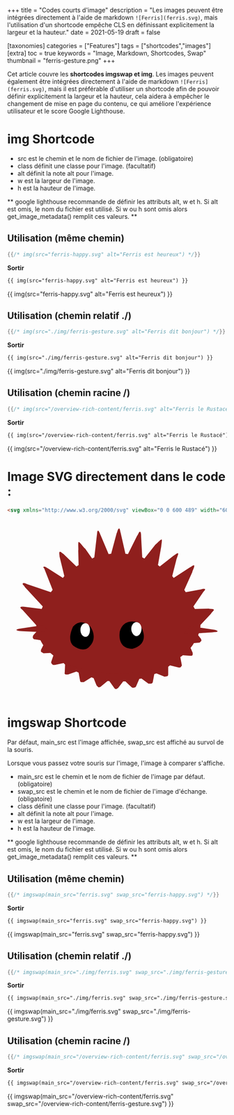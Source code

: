 +++
title = "Codes courts d'image"
description = "Les images peuvent être intégrées directement à l'aide de markdown `![Ferris](ferris.svg)`, mais l'utilisation d'un shortcode empêche CLS en définissant explicitement la largeur et la hauteur."
date = 2021-05-19
draft = false

[taxonomies]
categories = ["Features"]
tags = ["shortcodes","images"]
[extra]
toc = true
keywords = "Image, Markdown, Shortcodes, Swap"
thumbnail = "ferris-gesture.png"
+++

Cet article couvre les **shortcodes imgswap et img**. Les images peuvent également être intégrées directement à l'aide de markdown `![Ferris](ferris.svg)`, mais il est préférable d'utiliser un shortcode afin de pouvoir définir explicitement la largeur et la hauteur, cela aidera à empêcher le changement de mise en page du contenu, ce qui améliore l'expérience utilisateur et le score Google Lighthouse.
<!-- more -->

# img Shortcode

- src est le chemin et le nom de fichier de l'image. (obligatoire)
- class définit une classe pour l'image. (facultatif)
- alt définit la note alt pour l'image.
- w est la largeur de l'image.
- h est la hauteur de l'image.

** google lighthouse recommande de définir les attributs alt, w et h. Si alt est omis, le nom du fichier est utilisé. Si w ou h sont omis alors get_image_metadata() remplit ces valeurs. **

## Utilisation (même chemin)
```rs
{{/* img(src="ferris-happy.svg" alt="Ferris est heureux") */}}
```
**Sortir**
```html
{{ img(src="ferris-happy.svg" alt="Ferris est heureux") }}
```
{{ img(src="ferris-happy.svg" alt="Ferris est heureux") }}

## Utilisation (chemin relatif ./)
```rs
{{/* img(src="./img/ferris-gesture.svg" alt="Ferris dit bonjour") */}}
```
**Sortir**
```html
{{ img(src="./img/ferris-gesture.svg" alt="Ferris dit bonjour") }}
```
{{ img(src="./img/ferris-gesture.svg" alt="Ferris dit bonjour") }}

## Utilisation (chemin racine /)
```rs
{{/* img(src="/overview-rich-content/ferris.svg" alt="Ferris le Rustacé") */}}
```
**Sortir**
```html
{{ img(src="/overview-rich-content/ferris.svg" alt="Ferris le Rustacé") }}
```
{{ img(src="/overview-rich-content/ferris.svg" alt="Ferris le Rustacé") }}

# Image SVG directement dans le code :
```html
<svg xmlns="http://www.w3.org/2000/svg" viewBox="0 0 600 489" width="600" height="489"><g fill="#8f1f1d"><path d="M70 324c1 3 3 4 6 4l24 4 2 5-10 20v5l7 4 24-1 4 4-7 21c0 2 0 4 3 6 1 2 4 2 7 2l24-5 4 4-1 22c-1 2 0 4 3 5h6l23-8 6 3 4 22c0 2 1 3 3 4h7l21-13 6 2 8 20 5 5c3 0 5 0 7-2l18-15h5l13 18c1 2 3 4 6 4l5-3 14-18h6l17 16c1 1 4 2 6 1 3 0 5-1 6-3l9-21 6-1 19 14h7c3 0 5-3 5-5l4-21 6-2 22 9 7-1c2-1 3-2 3-5v-21l5-4 24 6c3 0 5 0 6-2 2-2 3-4 2-6l-4-21 3-5 24 2c4 0 6 0 7-3v-5l-9-21 3-5 25-2 5-5-1-5-14-18c0-1-1-19-12-33v-1c-26-36-106-64-201-65-100-2-184 26-206 64-10 10-12 26-11 26l-15 17c-1 3-2 5-1 7z"/><path d="M565 247c-1-3-12-2-14-3l-38 1-4-7 26-38c1-2 7-7 6-9-3-3-12 1-14 1l-39 7-4-6 22-49c0-3 7-15 5-18-2-2-11 6-13 6l-43 28-4-5 11-43c0-3 7-18 5-19-2-2-9 5-12 6l-38 30-5-4 9-51c0-3 3-18 1-19s-15 13-17 14l-30 38-6-3-3-56c0-3 0-14-3-14-3-1-5 8-8 11l-25 50-7-1-13-57c-1-3-2-12-4-12-4 0-5 10-7 13l-15 56-7 1-22-52c-1-2-4-12-7-12-3 1-2 9-3 12l-7 61-6 3-19-27c-3-1-15-19-18-18-2 1 0 21-1 23l1 40-6 4-36-35c-3-1-7-7-10-5-2 2 0 10 0 13l13 53-4 5-41-26c-2-1-10-7-12-4-2 2 3 4 3 7l22 56-5 6-65-22c-3-1-10-5-12-1-1 2 5 6 6 9l49 53-3 7-47-6c-3 0-9-1-11 1-1 4 6 7 7 9l36 40a116 116 0 0 0 14 46c27 50 110 87 209 87 105 0 193-41 214-95 11-15 13-37 12-38l29-31c2-4 9-9 8-11z"/><path d="m99 289-67 10c-13 3-5 5 0 6 14 2 84 3 85 4zm402 3 67 10c13 4 5 6 0 6-14 2-84 5-86 5z"/></g><path d="M227 293s-24-26-47 0c0 0-18 35 0 52 0 0 30 24 47 0 0 0 21-20 0-52z"/><path fill="#fff" d="M200 302c0 11 6 19 14 19 7 0 12-8 12-19 0-10-5-18-12-18-8 0-14 8-14 18z"/><path d="M360 283s-40-17-52 22c0 0-11 47 33 49 0 0 58-10 19-71z"/><path fill="#fff" d="M339 299c0 10 7 20 14 20 8 0 14-10 14-20s-6-18-14-18c-7 0-14 8-14 18z"/></svg>
```
<svg xmlns="http://www.w3.org/2000/svg" viewBox="0 0 600 489" width="600" height="489"><g fill="#8f1f1d"><path d="M70 324c1 3 3 4 6 4l24 4 2 5-10 20v5l7 4 24-1 4 4-7 21c0 2 0 4 3 6 1 2 4 2 7 2l24-5 4 4-1 22c-1 2 0 4 3 5h6l23-8 6 3 4 22c0 2 1 3 3 4h7l21-13 6 2 8 20 5 5c3 0 5 0 7-2l18-15h5l13 18c1 2 3 4 6 4l5-3 14-18h6l17 16c1 1 4 2 6 1 3 0 5-1 6-3l9-21 6-1 19 14h7c3 0 5-3 5-5l4-21 6-2 22 9 7-1c2-1 3-2 3-5v-21l5-4 24 6c3 0 5 0 6-2 2-2 3-4 2-6l-4-21 3-5 24 2c4 0 6 0 7-3v-5l-9-21 3-5 25-2 5-5-1-5-14-18c0-1-1-19-12-33v-1c-26-36-106-64-201-65-100-2-184 26-206 64-10 10-12 26-11 26l-15 17c-1 3-2 5-1 7z"/><path d="M565 247c-1-3-12-2-14-3l-38 1-4-7 26-38c1-2 7-7 6-9-3-3-12 1-14 1l-39 7-4-6 22-49c0-3 7-15 5-18-2-2-11 6-13 6l-43 28-4-5 11-43c0-3 7-18 5-19-2-2-9 5-12 6l-38 30-5-4 9-51c0-3 3-18 1-19s-15 13-17 14l-30 38-6-3-3-56c0-3 0-14-3-14-3-1-5 8-8 11l-25 50-7-1-13-57c-1-3-2-12-4-12-4 0-5 10-7 13l-15 56-7 1-22-52c-1-2-4-12-7-12-3 1-2 9-3 12l-7 61-6 3-19-27c-3-1-15-19-18-18-2 1 0 21-1 23l1 40-6 4-36-35c-3-1-7-7-10-5-2 2 0 10 0 13l13 53-4 5-41-26c-2-1-10-7-12-4-2 2 3 4 3 7l22 56-5 6-65-22c-3-1-10-5-12-1-1 2 5 6 6 9l49 53-3 7-47-6c-3 0-9-1-11 1-1 4 6 7 7 9l36 40a116 116 0 0 0 14 46c27 50 110 87 209 87 105 0 193-41 214-95 11-15 13-37 12-38l29-31c2-4 9-9 8-11z"/><path d="m99 289-67 10c-13 3-5 5 0 6 14 2 84 3 85 4zm402 3 67 10c13 4 5 6 0 6-14 2-84 5-86 5z"/></g><path d="M227 293s-24-26-47 0c0 0-18 35 0 52 0 0 30 24 47 0 0 0 21-20 0-52z"/><path fill="#fff" d="M200 302c0 11 6 19 14 19 7 0 12-8 12-19 0-10-5-18-12-18-8 0-14 8-14 18z"/><path d="M360 283s-40-17-52 22c0 0-11 47 33 49 0 0 58-10 19-71z"/><path fill="#fff" d="M339 299c0 10 7 20 14 20 8 0 14-10 14-20s-6-18-14-18c-7 0-14 8-14 18z"/></svg>


# imgswap Shortcode

Par défaut, main_src est l'image affichée, swap_src est affiché au survol de la souris.

Lorsque vous passez votre souris sur l'image, l'image à comparer s'affiche.

- main_src est le chemin et le nom de fichier de l'image par défaut. (obligatoire)
- swap_src est le chemin et le nom de fichier de l'image d'échange. (obligatoire)
- class définit une classe pour l'image. (facultatif)
- alt définit la note alt pour l'image.
- w est la largeur de l'image.
- h est la hauteur de l'image.

** google lighthouse recommande de définir les attributs alt, w et h. Si alt est omis, le nom du fichier est utilisé. Si w ou h sont omis alors get_image_metadata() remplit ces valeurs. **

## Utilisation (même chemin)
```rs
{{/* imgswap(main_src="ferris.svg" swap_src="ferris-happy.svg") */}}
```
**Sortir**
```html
{{ imgswap(main_src="ferris.svg" swap_src="ferris-happy.svg") }}
```
{{ imgswap(main_src="ferris.svg" swap_src="ferris-happy.svg") }}

## Utilisation (chemin relatif ./)
```rs
{{/* imgswap(main_src="./img/ferris.svg" swap_src="./img/ferris-gesture.svg") */}}
```
**Sortir**
```html
{{ imgswap(main_src="./img/ferris.svg" swap_src="./img/ferris-gesture.svg") }}
```
{{ imgswap(main_src="./img/ferris.svg" swap_src="./img/ferris-gesture.svg") }}

## Utilisation (chemin racine /)
```rs
{{/* imgswap(main_src="/overview-rich-content/ferris.svg" swap_src="/overview-rich-content/ferris-gesture.svg") */}}
```
**Sortir**
```html
{{ imgswap(main_src="/overview-rich-content/ferris.svg" swap_src="/overview-rich-content/ferris-gesture.svg") }}
```
{{ imgswap(main_src="/overview-rich-content/ferris.svg" swap_src="/overview-rich-content/ferris-gesture.svg") }}
